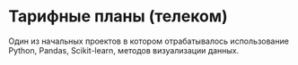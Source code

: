 # Тарифные планы (телеком)

Один из начальных проектов в котором отрабатывалось использование Python, Pandas, Scikit-learn, методов визуализации данных.
